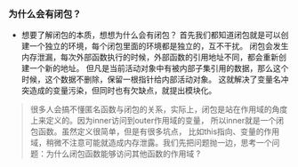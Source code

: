 ### 为什么会有闭包？
- 想要了解闭包的本质，想想为什么会有闭包？
  首先我们都知道闭包就是可以创建一个独立的环境，每个闭包里面的环境都是独立的，互不干扰。
  闭包会发生内存泄漏，每次外部函数执行的时候，外部函数的引用地址不同，都会重新创建一个新的地址。
  但凡是当前活动对象中有被内部子集引用的数据，那么这个时候，这个数据不删除，保留一根指针给内部活动对象。
  这就解决了变量名冲突造成的变量污染，但同时也有欠缺点，就提出模块化。


> 很多人会搞不懂匿名函数与闭包的关系，实际上，闭包是站在作用域的角度上来定义的。因为inner访问到outer作用域的变量，
所以inner就是一个闭包函数。虽然定义很简单，但是有很多坑点，
比如this指向、变量的作用域，稍微不注意可能就造成内存泄露。我们先把问题抛一边，思考一个问题：为什么闭包函数能够访问其他函数的作用域 ?
